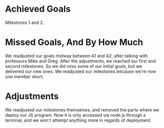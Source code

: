 # Achieved Goals
 Milestones 1 and 2. 


# Missed Goals, And By How Much
 We readjusted our goals midway between A1 and A2, after talking with professors Mike and Greg. After the adjustments, we reached our first and second milestones. So we did miss some of our initial goals, but we delivered our new ones. We readjusted our milestones because we're now one member short.


# Adjustments
 We readjusted our milestones themselves, and removed the parts where we deploy our JS program. Now it is only accessed via node.js through a terminal, and we won't attempt anything more in regards of deployment. 

